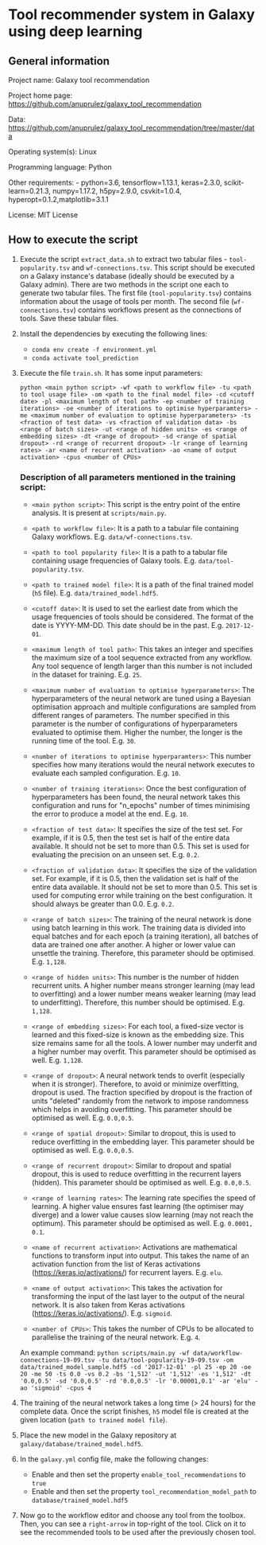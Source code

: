 # Tool recommender system in Galaxy using deep learning

## General information

Project name: Galaxy tool recommendation

Project home page: https://github.com/anuprulez/galaxy_tool_recommendation

Data: https://github.com/anuprulez/galaxy_tool_recommendation/tree/master/data

Operating system(s): Linux

Programming language: Python

Other requirements: - python=3.6, tensorflow=1.13.1, keras=2.3.0, scikit-learn=0.21.3, numpy=1.17.2, h5py=2.9.0, csvkit=1.0.4, hyperopt=0.1.2,matplotlib=3.1.1

License: MIT License


## How to execute the script

1. Execute the script `extract_data.sh` to extract two tabular files - `tool-popularity.tsv` and `wf-connections.tsv`. This script should be executed on a Galaxy instance's database (ideally should be executed by a Galaxy admin). There are two methods in the script one each to generate two tabular files. The first file (`tool-popularity.tsv`) contains information about the usage of tools per month. The second file (`wf-connections.tsv`) contains workflows present as the connections of tools. Save these tabular files. 

2. Install the dependencies by executing the following lines:
    *    `conda env create -f environment.yml`
    *    `conda activate tool_prediction`

3. Execute the file `train.sh`. It has some input parameters:

    `python <main python script> -wf <path to workflow file> -tu <path to tool usage file> -om <path to the final model file> -cd <cutoff date> -pl <maximum length of tool path> -ep <number of training iterations> -oe <number of iterations to optimise hyperparamters> -me <maximum number of evaluation to optimise hyperparameters> -ts <fraction of test data> -vs <fraction of validation data> -bs <range of batch sizes> -ut <range of hidden units> -es <range of embedding sizes> -dt <range of dropout> -sd <range of spatial dropout> -rd <range of recurrent dropout> -lr <range of learning rates> -ar <name of recurrent activation> -ao <name of output activation> -cpus <number of CPUs>`
    
    ### Description of all parameters mentioned in the training script:

    - `<main python script>`: This script is the entry point of the entire analysis. It is present at `scripts/main.py`.
    - `<path to workflow file>`: It is a path to a tabular file containing Galaxy workflows. E.g. `data/wf-connections.tsv`.
    - `<path to tool popularity file>`: It is a path to a tabular file containing usage frequencies of Galaxy tools. E.g. `data/tool-popularity.tsv`.
    - `<path to trained model file>`: It is a path of the final trained model (`h5` file). E.g. `data/trained_model.hdf5`.
    
    - `<cutoff date>`: It is used to set the earliest date from which the usage frequencies of tools should be considered. The format of the date is YYYY-MM-DD. This date should be in the past. E.g. `2017-12-01`.
    
    - `<maximum length of tool path>`: This takes an integer and specifies the maximum size of a tool sequence extracted from any workflow. Any tool sequence of length larger than this number is not included in the dataset for training. E.g. `25`.
    
    - `<maximum number of evaluation to optimise hyperparameters>`: The hyperparameters of the neural network are tuned using a Bayesian optimisation approach and multiple configurations are sampled from different ranges of parameters. The number specified in this parameter is the number of configurations of hyperparameters evaluated to optimise them. Higher the number, the longer is the running time of the tool. E.g. `30`.
    
    - `<number of iterations to optimise hyperparamters>`: This number specifies how many iterations would the neural network executes to evaluate each sampled configuration. E.g. `10`.
    
    - `<number of training iterations>`: Once the best configuration of hyperparameters has been found, the neural network takes this configuration and runs for "n_epochs" number of times minimising the error to produce a model at the end. E.g. `10`.
    
    - `<fraction of test data>`: It specifies the size of the test set. For example, if it is 0.5, then the test set is half of the entire data available. It should not be set to more than 0.5. This set is used for evaluating the precision on an unseen set. E.g. `0.2`.
    
    - `<fraction of validation data>`: It specifies the size of the validation set. For example, if it is 0.5, then the validation set is half of the entire data available. It should not be set to more than 0.5. This set is used for computing error while training on the best configuration. It should always be greater than 0.0. E.g. `0.2`.
    
    - `<range of batch sizes>`:  The training of the neural network is done using batch learning in this work. The training data is divided into equal batches and for each epoch (a training iteration), all batches of data are trained one after another. A higher or lower value can unsettle the training. Therefore, this parameter should be optimised. E.g. `1,128`.
    
    - `<range of hidden units>`: This number is the number of hidden recurrent units. A higher number means stronger learning (may lead to overfitting) and a lower number means weaker learning (may lead to underfitting). Therefore, this number should be optimised. E.g. `1,128`.
    
    - `<range of embedding sizes>`: For each tool, a fixed-size vector is learned and this fixed-size is known as the embedding size. This size remains same for all the tools. A lower number may underfit and a higher number may overfit. This parameter should be optimised as well. E.g. `1,128`.
    
    - `<range of dropout>`: A neural network tends to overfit (especially when it is stronger). Therefore, to avoid or minimize overfitting, dropout is used. The fraction specified by dropout is the fraction of units "deleted" randomly from the network to impose randomness which helps in avoiding overfitting. This parameter should be optimised as well. E.g. `0.0,0.5`.
    
    - `<range of spatial dropout>`: Similar to dropout, this is used to reduce overfitting in the embedding layer. This parameter should be optimised as well. E.g. `0.0,0.5`.
    
    - `<range of recurrent dropout>`: Similar to dropout and spatial dropout, this is used to reduce overfitting in the recurrent layers (hidden). This parameter should be optimised as well. E.g. `0.0,0.5`.
    
    - `<range of learning rates>`: The learning rate specifies the speed of learning. A higher value ensures fast learning (the optimiser may diverge) and a lower value causes slow learning (may not reach the optimum). This parameter should be optimised as well. E.g. `0.0001, 0.1`.
    
    - `<name of recurrent activation>`: Activations are mathematical functions to transform input into output. This takes the name of an activation function from the list of Keras activations (https://keras.io/activations/) for recurrent layers. E.g. `elu`.
    
    - `<name of output activation>`: This takes the activation for transforming the input of the last layer to the output of the neural network. It is also taken from Keras activations (https://keras.io/activations/). E.g. `sigmoid`.
    
    - `<number of CPUs>`: This takes the number of CPUs to be allocated to parallelise the training of the neural network. E.g. `4`.

    An example command: `python scripts/main.py -wf data/workflow-connections-19-09.tsv -tu data/tool-popularity-19-09.tsv -om data/trained_model_sample.hdf5 -cd '2017-12-01' -pl 25 -ep 20 -oe 20 -me 50 -ts 0.0 -vs 0.2 -bs '1,512' -ut '1,512' -es '1,512' -dt '0.0,0.5' -sd '0.0,0.5' -rd '0.0,0.5' -lr '0.00001,0.1' -ar 'elu' -ao 'sigmoid' -cpus 4`

4. The training of the neural network takes a long time (> 24 hours) for the complete data. Once the script finishes, `h5` model file is created at the given location (`path to trained model file`).

5. Place the new model in the Galaxy repository at `galaxy/database/trained_model.hdf5`. 

6. In the `galaxy.yml` config file, make the following changes:
    - Enable and then set the property `enable_tool_recommendations` to `true`
    - Enable and then set the property `tool_recommendation_model_path` to `database/trained_model.hdf5`

7. Now go to the workflow editor and choose any tool from the toolbox. Then, you can see a `right-arrow` in top-right of the tool. Click on it to see the recommended tools to be used after the previously chosen tool.
